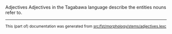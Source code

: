 Adjectives
Adjectives in the Tagabawa language describe the entities nouns refer to.

* * *

<small>This (part of) documentation was generated from [src/fst/morphology/stems/adjectives.lexc](https://github.com/giellalt/lang-bgs/blob/main/src/fst/morphology/stems/adjectives.lexc)</small>
